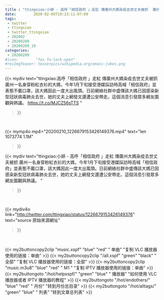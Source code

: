 ```yaml
---
title : "ttingxiao:小婷 - 高呼「相信政府 」走紅 傳廣州大媽染疫去世丈夫被抓  廣州一名身穿粉紅衣衫的大媽，今年1月下旬接受港媒採訪時高喊「相信政府」並表態不戴口罩，該大媽因此一度大出風頭。日前網絡社群中盛傳該大媽已因感染新型冠狀病毒肺炎去世，她的丈夫上網發文還遭公安帶走。這個消息引發眾多網友圍觀與熱議。 "
date:        2020-02-09T19:23:11-07:00
tags:
 - twitter
 - ttingxiao
 - twitter_ttingxiao
 - 202002
 - 20200209
 - 20200209_19
categories:
 - 20200209
#icon:        "fas fa-lock-open"
#resImgTeaser: teaserpics/wikipedia.org/emacs-jokes.png
---
```


{{< mydiv text="ttingxiao:高呼「相信政府 」走紅 傳廣州大媽染疫去世丈夫被抓  廣州一名身穿粉紅衣衫的大媽，今年1月下旬接受港媒採訪時高喊「相信政府」並表態不戴口罩，該大媽因此一度大出風頭。日前網絡社群中盛傳該大媽已因感染新型冠狀病毒肺炎去世，她的丈夫上網發文還遭公安帶走。這個消息引發眾多網友圍觀與熱議。 https://t.co/MJCZ56sTTS "
>}}
<br>


{{< mymp4o mp4="20200210_1226679153426149376.mp4"
text="len 1073774    1.1M"
>}}


{{< mydiv text="ttingxiao:小婷 - 高呼「相信政府 」走紅 傳廣州大媽染疫去世丈夫被抓  廣州一名身穿粉紅衣衫的大媽，今年1月下旬接受港媒採訪時高喊「相信政府」並表態不戴口罩，該大媽因此一度大出風頭。日前網絡社群中盛傳該大媽已因感染新型冠狀病毒肺炎去世，她的丈夫上網發文還遭公安帶走。這個消息引發眾多網友圍觀與熱議。 "
>}}
<br>

{{< mydiv4o link="http://twitter.com/ttingxiao/status/1226679153426149376"
text="source 原始來源網址"
>}}


<br>



{{< my2buttoncopy2clip "music.xspf"        "blue"   "red"    " 单曲"  "复制 VLC 播放器使用的链接：单曲" >}} {{< my2buttoncopy2clip "/all.xspf"         "green"  "black"  " 全部"  "复制 VLC 播放器使用的链接：全部" >}} {{< my2buttoncopy2clip "music.m3u8"        "blue"   "red"    " M1 "    "复制 IPTV 播放器使用的链接：单曲" >}} {{< my2buttongoto      "/hot/helpxspf/"    "green"  "blue"   " 播放器" "如何使用 VLC 播放器或者 IPTV 播放器的教程" >}} {{< my2buttongoto      "/hot/endothers/"   "blue"   "red"    " 月份"   "转到月份总目录" >}} {{< my2buttongoto      "/hot/alltags/"     "green"  "blue"   " 列表"   "转到文章总列表" >}} 

